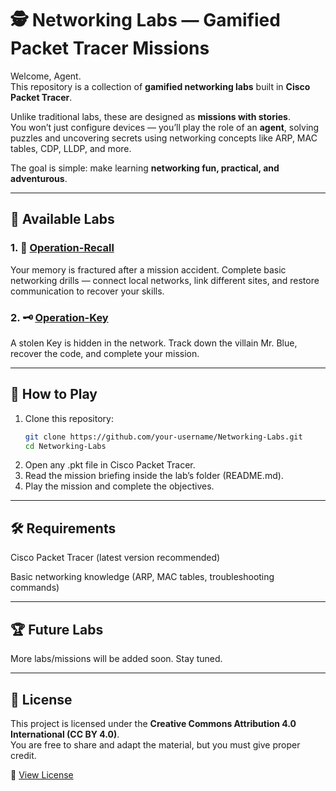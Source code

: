 # 🕵️ Networking Labs — Gamified Packet Tracer Missions  

Welcome, Agent.  
This repository is a collection of **gamified networking labs** built in **Cisco Packet Tracer**.  

Unlike traditional labs, these are designed as **missions with stories**.  
You won’t just configure devices — you’ll play the role of an **agent**, solving puzzles and uncovering secrets using networking concepts like ARP, MAC tables, CDP, LLDP, and more.  

The goal is simple: make learning **networking fun, practical, and adventurous**.  

---

## 📂 Available Labs  

### 1. 🧠 [Operation-Recall](./Operation-Recall)  
Your memory is fractured after a mission accident. Complete basic networking drills — connect local networks, link different sites, and restore communication to recover your skills. 

### 2. 🗝️ [Operation-Key](./Operation-Key)  
A stolen Key is hidden in the network. Track down the villain Mr. Blue, recover the code, and complete your mission.  

---

## 🚀 How to Play  

1. Clone this repository:  
   ```bash
   git clone https://github.com/your-username/Networking-Labs.git
   cd Networking-Labs

2. Open any .pkt file in Cisco Packet Tracer.
3. Read the mission briefing inside the lab’s folder (README.md).
4. Play the mission and complete the objectives.

---

## 🛠️ Requirements

Cisco Packet Tracer (latest version recommended)

Basic networking knowledge (ARP, MAC tables, troubleshooting commands)

---

## 🏆 Future Labs

More labs/missions will be added soon. Stay tuned.

---

## 📜 License
This project is licensed under the **Creative Commons Attribution 4.0 International (CC BY 4.0)**.  
You are free to share and adapt the material, but you must give proper credit.  

🔗 [View License](https://creativecommons.org/licenses/by/4.0/)
